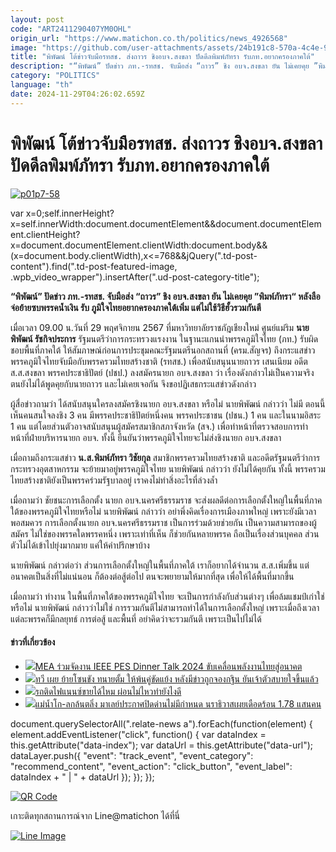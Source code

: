 ```yaml
---
layout: post
code: "ART2411290407YM0OHL"
origin_url: "https://www.matichon.co.th/politics/news_4926568"
image: "https://github.com/user-attachments/assets/24b191c8-570a-4c4e-9664-3d64cd9a5209"
title: "พิพัฒน์ โต้ข่าวจับมือรทสช. ส่งถาวร ชิงอบจ.สงขลา ปัดดีลพิมพ์ภัทรา รับภท.อยากครองภาคใต้"
description: "“พิพัฒน์” ปัดข่าว ภท.-รทสช. จับมือส่ง “ถาวร” ชิง อบจ.สงขลา ยัน ไม่เคยคุย ”พิมพ์ภัทรา“ หลังลือจ่อย้ายซบพรรคนํ้าเงิน รับ ภูมิใจไทยอยากครองภาคใต้เพิ่ม"
category: "POLITICS"
language: "th"
date: 2024-11-29T04:26:02.659Z
---
```


# พิพัฒน์ โต้ข่าวจับมือรทสช. ส่งถาวร ชิงอบจ.สงขลา ปัดดีลพิมพ์ภัทรา รับภท.อยากครองภาคใต้

[![](https://www.matichon.co.th/wp-content/uploads/2024/11/p01p7-58-728x382.jpg "p01p7-58")](https://www.matichon.co.th/wp-content/uploads/2024/11/p01p7-58.jpg)

var x=0;self.innerHeight?x=self.innerWidth:document.documentElement&&document.documentElement.clientHeight?x=document.documentElement.clientWidth:document.body&&(x=document.body.clientWidth),x<=768&&jQuery(".td-post-content").find(".td-post-featured-image, .wpb\_video\_wrapper").insertAfter(".ud-post-category-title");

**“พิพัฒน์” ปัดข่าว ภท.-รทสช. จับมือส่ง “ถาวร” ชิง อบจ.สงขลา ยัน ไม่เคยคุย ”พิมพ์ภัทรา“ หลังลือจ่อย้ายซบพรรคนํ้าเงิน รับ ภูมิใจไทยอยากครองภาคใต้เพิ่ม แต่ไม่ใช้วิธีฮั้วรวมกันตี**  

เมื่อเวลา 09.00 น.วันที่ 29 พฤศจิกายน 2567 ที่มหาวิทยาลัยราชภัฎเชียงใหม่ ศูนย์แม่ริม **นายพิพัฒน์ รัชกิจประการ** รัฐมนตรีว่าการกระทรวงแรงงาน ในฐานะแกนนำพรรคภูมิใจไทย (ภท.) รับผิดชอบพื้นที่ภาคใต้ ให้สัมภาษณ์ก่อนการประชุมคณะรัฐมนตรีนอกสถานที่ (ครม.สัญจร) ถึงกระแสข่าวพรรคภูมิใจไทยจับมือกับพรรครวมไทยสร้างชาติ (รทสช.) เพื่อสนับสนุนนายถาวร เสนเนียม อดีต ส.ส.สงขลา พรรคประชาธิปัตย์ (ปชป.) ลงสมัครนายก อบจ.สงขลา ว่า เรื่องดังกล่าวไม่เป็นความจริง ตนยังไม่ได้พูดคุยกับนายถาวร และไม่เคยเจอกัน จึงขอปฏิเสธกระแสข่าวดังกล่าว

ผู้สื่อข่าวถามว่า ได้สนับสนุนใครลงสมัครชิงนายก อบจ.สงขลา หรือไม่ นายพิพัฒน์ กล่าวว่า ไม่มี ตอนนี้เห็นคนสนใจลงชิง 3 คน มีพรรคประชาธิปัตย์หนึ่งคน พรรคประชาชน (ปชน.) 1 คน และในนามอิสระ 1 คน แต่โดยส่วนตัวอาจสนับสนุนผู้สมัครสมาชิกสภาจังหวัด (สจ.) เพื่อทำหน้าที่ตรวจสอบการทําหน้าที่ฝ่ายบริหารนายก อบจ. ทั้งนี้ ยืนยันว่าพรรคภูมิใจไทยจะไม่ส่งชิงนายก อบจ.สงขลา

เมื่อถามถึงกระแสข่าว **น.ส.พิมพ์ภัทรา วิชัยกุล** สมาชิกพรรครวมไทยสร้างชาติ และอดีตรัฐมนตรีว่าการกระทรวงอุตสาหกรรม จะย้ายมาอยู่พรรคภูมิใจไทย นายพิพัฒน์ กล่าวว่า ยังไม่ได้คุยกัน ทั้งนี้ พรรครวมไทยสร้างชาติยังเป็นพรรคร่วมรัฐบาลอยู่ เราคงไม่ทำสิ่งอะไรที่ล่วงล้ำ

เมื่อถามว่า ชัยชนะการเลือกตั้ง นายก อบจ.นครศรีธรรมราช จะส่งผลดีต่อการเลือกตั้งใหญ่ในพื้นที่ภาคใต้ของพรรคภูมิใจไทยหรือไม่ นายพิพัฒน์ กล่าวว่า อย่าพึ่งคิดเรื่องการเมืองภาพใหญ่ เพราะยังมีเวลาพอสมควร การเลือกตั้งนายก อบจ.นครศรีธรรมราช เป็นการร่วมด้วยช่วยกัน เป็นความสามารถของผู้สมัคร ไม่ใช่ของพรรคใดพรรคหนึ่ง เพราะเท่าที่เห็น ก็ช่วยกันหลายพรรค ถือเป็นเรื่องส่วนบุคคล ส่วนตัวไม่ได้เข้าไปยุ่งมากมาย แค่ให้คำปรึกษาบ้าง

นายพิพัฒน์ กล่าวต่อว่า ส่วนการเลือกตั้งใหญ่ในพื้นที่ภาคใต้ เราก็อยากได้จำนวน ส.ส.เพิ่มขึ้น แต่อนาคตเป็นสิ่งที่ไม่แน่นอน ก็ต้องต่อสู้ต่อไป ตนจะพยายามให้มากที่สุด เพื่อให้ได้พื้นที่มากขึ้น

เมื่อถามว่า ทำงาน ในพื้นที่ภาคใต้ของพรรคภูมิใจไทย จะเป็นการกำลังกับส่วนต่างๆ เพื่อล้มแชมป์เก่าใช่หรือไม่ นายพิพัฒน์ กล่าวว่าไม่ใช่ การรวมกันตีไม่สามารถทำได้ในการเลือกตั้งใหญ่ เพราะเมื่อถึงเวลา แต่ละพรรคก็มีกลยุทธ์ การต่อสู้ และพื้นที่ อย่าคิดว่าจะรวมกันตี เพราะเป็นไปไม่ได้

#### ข่าวที่เกี่ยวข้อง

*   [![](https://www.matichon.co.th/wp-content/uploads/2024/11/01-256.jpg)MEA ร่วมจัดงาน IEEE PES Dinner Talk 2024 ขับเคลื่อนพลังงานไทยสู่อนาคต](https://www.matichon.co.th/publicize/news_4926684)
*   [![](https://www.matichon.co.th/wp-content/uploads/2024/11/9-.jpg)ทวี เผย ย้ายโซนขัง ทนายตั้ม ให้พ้นคู่ขัดแย้ง หลังมีข่าวถูกจองกฐิน ยันเจ้าตัวสบายใจขึ้นแล้ว](https://www.matichon.co.th/local/crime/news_4926675)
*   [![](https://www.matichon.co.th/wp-content/uploads/2024/11/01-255.jpg)รถติดไฟแนนซ์ขายได้ไหม ผ่อนไม่ไหวทำยังไงดี](https://www.matichon.co.th/publicize/news_4926670)
*   [![](https://www.matichon.co.th/wp-content/uploads/2024/11/728-387.jpg)แม่น้ำโก-ลกล้นตลิ่ง มาเลย์ประกาศปิดด่านไม่มีกำหนด นราธิวาสเผยเดือดร้อน 1.78 แสนคน](https://www.matichon.co.th/region/news_4926546)

document.querySelectorAll(".relate-news a").forEach(function(element) { element.addEventListener("click", function() { var dataIndex = this.getAttribute("data-index"); var dataUrl = this.getAttribute("data-url"); dataLayer.push({ "event": "track\_event", "event\_category": "recommend\_content", "event\_action": "click\_button", "event\_label": dataIndex + " | " + dataUrl }); }); });

[![QR Code](https://www.matichon.co.th/wp-content/uploads/2023/07/wob1371z.jpg)](https://lin.ee/ht0nDxX)

เกาะติดทุกสถานการณ์จาก Line@matichon ได้ที่นี่

[![Line Image](https://www.matichon.co.th/wp-content/uploads/2023/07/th.png)](https://lin.ee/ht0nDxX)